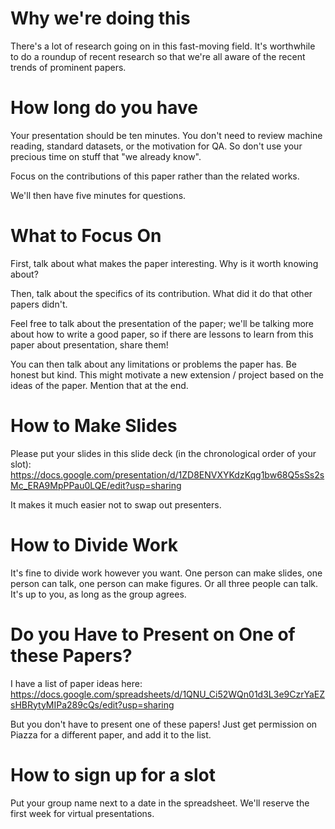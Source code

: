 
Why we're doing this
====================
There's a lot of research going on in this fast-moving field.  It's
worthwhile to do a roundup of recent research so that we're all aware
of the recent trends of prominent papers.

How long do you have
====================
Your presentation should be ten minutes.  You don't need to review
machine reading, standard datasets, or the motivation for QA.  So
don't use your precious time on stuff that "we already know".

Focus on the contributions of this paper rather than the related
works.

We'll then have five minutes for questions.

What to Focus On
================
First, talk about what makes the paper interesting.  Why is it worth
knowing about?

Then, talk about the specifics of its contribution.  What did it do
that other papers didn't.

Feel free to talk about the presentation of the paper; we'll be
talking more about how to write a good paper, so if there are lessons
to learn from this paper about presentation, share them!

You can then talk about any limitations or problems the paper has.  Be
honest but kind.  This might motivate a new extension / project based
on the ideas of the paper.  Mention that at the end.

How to Make Slides
==================

Please put your slides in this slide deck (in the chronological order
of your slot):
https://docs.google.com/presentation/d/1ZD8ENVXYKdzKqg1bw68Q5sSs2sMc_ERA9MpPPau0LQE/edit?usp=sharing

It makes it much easier not to swap out presenters.

How to Divide Work
==================
It's fine to divide work however you want.  One person can make
slides, one person can talk, one person can make figures.  Or all
three people can talk.  It's up to you, as long as the group agrees.

Do you Have to Present on One of these Papers?
==============================================
I have a list of paper ideas here:
https://docs.google.com/spreadsheets/d/1QNU_Ci52WQn01d3L3e9CzrYaEZsHBRytyMIPa289cQs/edit?usp=sharing

But you don't have to present one of these papers!  Just get
permission on Piazza for a different paper, and add it to the list.

How to sign up for a slot
=========================
Put your group name next to a date in the spreadsheet.  We'll reserve
the first week for virtual presentations.
